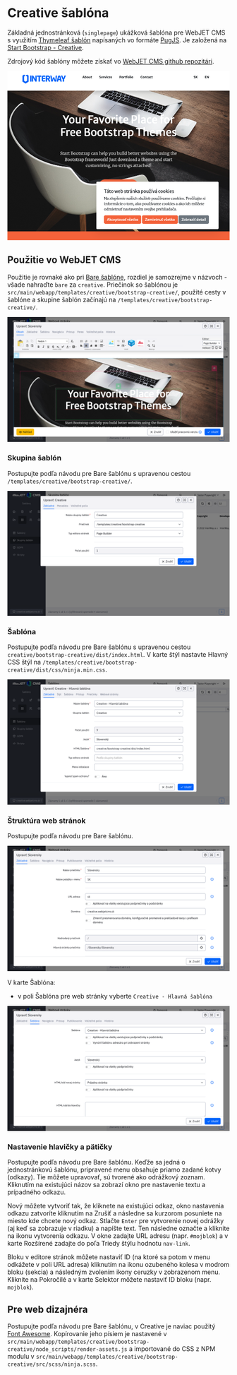 # Creative šablóna

Základná jednostránková (```singlepage```) ukážková šablóna pre WebJET CMS s využitím [Thymeleaf šablón](http://docs.webjetcms.sk/v2022/#/frontend/thymeleaf/README) napísaných vo formáte [PugJS](http://docs.webjetcms.sk/v2022/#/developer/frameworks/pugjs). Je založená na [Start Bootstrap - Creative]().

Zdrojový kód šablóny môžete získať vo [WebJET CMS github repozitári](https://github.com/webjetcms/templates-creative).

![](creativepage.png)

## Použitie vo WebJET CMS

Použitie je rovnaké ako pri [Bare šablóne](../template-bare/README.md#použitie-vo-webjet-cms), rozdiel je samozrejme v názvoch - všade nahraďte ```bare``` za ```creative```. Priečinok so šablónou je ```src/main/webapp/templates/creative/bootstrap-creative/```, použité cesty v šablóne a skupine šablón začínajú na ```/templates/creative/bootstrap-creative/```.

![](editor-webpage.png)

### Skupina šablón

Postupujte podľa návodu pre Bare šablónu s upravenou cestou ```/templates/creative/bootstrap-creative/```.

![](tempgroup-editor.png)

### Šablóna

Postupujte podľa návodu pre Bare šablónu s upravenou cestou ```creative/bootstrap-creative/dist/index.html```. V karte štýl nastavte Hlavný CSS štýl na ```/templates/creative/bootstrap-creative/dist/css/ninja.min.css```.

![](temp-editor.png)

### Štruktúra web stránok

Postupujte podľa návodu pre Bare šablónu.

![](group-editor.png)

V karte Šablóna:

- v poli Šablóna pre web stránky vyberte ```Creative - Hlavná šablóna```

![](group-editor-temp.png)

### Nastavenie hlavičky a pätičky

Postupujte podľa návodu pre Bare šablónu. Keďže sa jedná o jednostránkovú šablónu, pripravené menu obsahuje priamo zadané kotvy (odkazy). Tie môžete upravovať, sú tvorené ako odrážkový zoznam. Kliknutím na existujúci názov sa zobrazí okno pre nastavenie textu a prípadného odkazu.

Nový môžete vytvoriť tak, že kliknete na existujúci odkaz, okno nastavenia odkazu zatvoríte kliknutím na Zrušiť a následne sa kurzorom posuniete na miesto kde chcete nový odkaz. Stlačte ```Enter``` pre vytvorenie novej odrážky (aj keď sa zobrazuje v riadku) a napíšte text. Ten následne označte a kliknite na ikonu vytvorenia odkazu. V okne zadajte URL adresu (napr. ```#mojblok```) a v karte Rozšírené zadajte do poľa Triedy štýlu hodnotu ```nav-link```.

Bloku v editore stránok môžete nastaviť ID (na ktoré sa potom v menu odkážete v poli URL adresa) kliknutím na ikonu ozubeného kolesa v modrom bloku (sekcia) a následným zvolením ikony ceruzky v zobrazenom menu. Kliknite na Pokročilé a v karte Selektor môžete nastaviť ID bloku (napr. ```mojblok```).

## Pre web dizajnéra

Postupujte podľa návodu pre Bare šablónu, v Creative je naviac použitý [Font Awesome](https://fontawesome.com). Kopírovanie jeho písiem je nastavené v ```src/main/webapp/templates/creative/bootstrap-creative/node_scripts/render-assets.js``` a importované do CSS z NPM modulu v ```src/main/webapp/templates/creative/bootstrap-creative/src/scss/ninja.scss```.